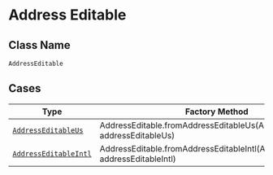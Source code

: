 
# Address Editable

## Class Name

`AddressEditable`

## Cases

| Type | Factory Method |
|  --- | --- |
| [`AddressEditableUs`](../../../doc/models/address-editable-us.md) | AddressEditable.fromAddressEditableUs(AddressEditableUs addressEditableUs) |
| [`AddressEditableIntl`](../../../doc/models/address-editable-intl.md) | AddressEditable.fromAddressEditableIntl(AddressEditableIntl addressEditableIntl) |

